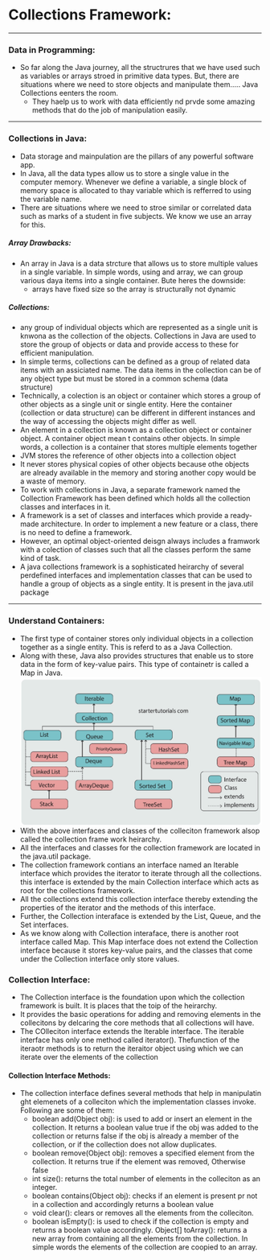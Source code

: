 # Collections Framework:
***   
### Data in Programming:
- So far along the Java journey, all the structrures that we have used such as variables or arrays stroed in primitive data types. But, there are situations where we need to store objects and manipulate them..... Java Collections eenters the room.
    * They haelp us to work with data efficiently nd prvde some amazing methods that do the job of manipulation easily.
***   
### Collections in Java:
- Data storage and mainpulation are the pillars of any powerful software app.
- In Java, all the data types allow us to store a single value in the computer memory.
    Whenever we define a variable, a single block of memory space is allocated to thay variable which is refferred to using the variable name.
- There are situations where we need to stroe similar or correlated data such as marks of a student in five subjects. We know we use an array for this.
##### Array Drawbacks:
- An array in Java is a data strcture that allows us to store multiple values in a single variable. In simple words, using and array, we can group various daya items into a single container. Bute heres the downside:
    * arrays have fixed size so the array is structurally not dynamic
##### Collections:
- any group of individual objects which are represented as a single unit is knwona as the collection of the objects. Collections in Java are used to store the group of objects or data and provide access to these for efficient manipulation.
- In simple terms, collections can be defined as a group of related data items with an assiciated name. The data items in the collection can be of any object type but must be stored in a common schema (data structure)
- Technically, a colection is an object or container which stores a group of other objects as a single unit or single entity. Here the container (collection or data structure) can be different in different instances and the way of accessing the objects might differ as well.
- An element in a collection is known as a collection object or container object. A container object mean t contains other objects. In simple words, a collection is a container that stores multiple elements together
- JVM stores the reference of other objects into a collection object
- It never stores physical copies of other objects because othe objects are already available in the memory and storing another copy would be a waste of memory.
- To work with collections in Java, a separate framework named the Collection Framework has been defined which holds all the collection classes and interfaces in it.
- A framework is a set of classes and interfaces which provide a ready-made architecture. In order to implement a new feature or a class, there is no need to define a framework.
- However, an optimal object-oriented deisgn always includes a framwork with a colection of classes such that all the classes perform the same kind of task.
- A java collections framework is a sophisticated heirarchy of several perdefined interfaces and implementation classes that can be used to handle a group of objects as a single entity. It is present in the java.util package
***    
### Understand Containers:
- The first type of container stores only individual objects in a collection together as a single entity. This is referd to as a Java Collection.
- Along with these, Java also provides structures that enable us to store data in the form of key-value pairs. This type of containetr is called a Map in Java.
![heirarchy](collection.png)
- With the above interfaces and classes of the colleciton framework alsop called the collection frame work heirarchy.
- All the interfaces and classes for the collection framework are located in the java.util package.
- The collection framework contians an interface named an Iterable interface which provides the iterator to iterate through all the collections. this interface is extended by the main Collection interface which acts as root for the collections framework.
- All the collections extend this collection interface thereby extending the properties of the iterator and the methods of this interface.
- Further, the Collection interaface is extended by the List, Queue, and the Set interfaces. 
- As we know along with Collection interaface, there is another root interface called Map. This Map interface does not extend the Collection interface because it stores key-value pairs, and the classes that come under the Collection interface only store values.
### Collection Interface:
* The Collection interface is the foundation upon which the collection framework is built. It is places that the toip of the heirarchy.
* It provides the basic operations for adding and removing elements in the collecitons by delcaring the core methods that all collections will have.
* The COlleciton interface extends the Iterable interface. The iterable interface has only one method called iterator(). Thefunction of the iteraotr methods is to return the iteraitor object using which we can iterate over the elements of the collection
#### Collection Interface Methods:
- The collection interface defines several methods that help in manipulatin ght elemenets of a colleciton which the implementation classes invoke. Following are some of them:
    * boolean add(Object obj): is used to add or insert an element in the collection. It returns a boolean value true if the obj was added to the collection or returns false if the obj is already a member of the collection, or if the collection does not allow duplicates.
    * boolean remove(Object obj): removes a specified element from the collection. It returns true if the element was removed, Otherwise false
    * int size(): returns the total number of elements in the colleciton as an integer.
    * boolean contains(Object obj): checks if an element is present pr not in a collection and accordingly returns a boolean value 
    * void clear(): clears or removes all the elements from the colleciton. 
    * boolean isEmpty(): is used to check if the collection is empty and returns a boolean value accordingly.
    Object[] toArray(): returns a new array from containing all the elements from the collection. In simple words the elements of the collection are coopied to an array.